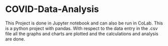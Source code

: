 # COVID-Data-Analysis
This Project is done in Jupyter notebook and can also be run in CoLab. 
This is a python project with pandas.
With respect to the data entry in the .csv file all the graphs and charts are plotted and the calculations and analysis are done.
